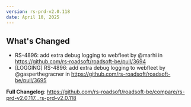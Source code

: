 ```yaml
---
version: rs-prd-v2.0.118
date: April 10, 2025
---
```


## What's Changed
* RS-4896: add extra debug logging to webfleet by @marhi in https://github.com/rs-roadsoft/roadsoft-be/pull/3694
* [LOGGING] RS-4896: add extra debug logging to webfleet by @gasperthegracner in https://github.com/rs-roadsoft/roadsoft-be/pull/3695


**Full Changelog**: https://github.com/rs-roadsoft/roadsoft-be/compare/rs-prd-v2.0.117...rs-prd-v2.0.118